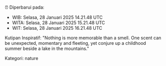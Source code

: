 ⏰ Diperbarui pada:
- WIB: Selasa, 28 Januari 2025 14.21.48 UTC
- WITA: Selasa, 28 Januari 2025 15.21.48 UTC
- WIT: Selasa, 28 Januari 2025 16.21.48 UTC

Kutipan Inspiratif:
"Nothing is more memorable than a smell. One scent can be unexpected, momentary and fleeting, yet conjure up a childhood summer beside a lake in the mountains."


Kategori: nature

